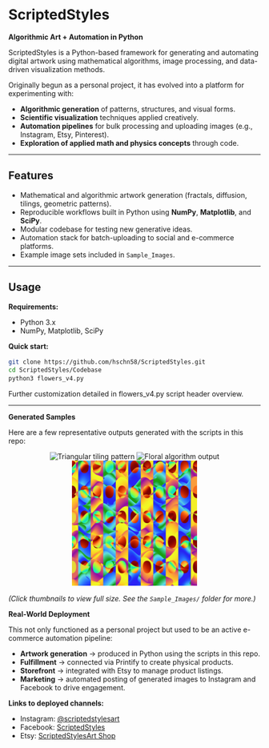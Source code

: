 # ScriptedStyles  

**Algorithmic Art + Automation in Python**  

ScriptedStyles is a Python-based framework for generating and automating digital artwork using mathematical algorithms, image processing, and data-driven visualization methods.  

Originally begun as a personal project, it has evolved into a platform for experimenting with:  
- **Algorithmic generation** of patterns, structures, and visual forms.  
- **Scientific visualization** techniques applied creatively.  
- **Automation pipelines** for bulk processing and uploading images (e.g., Instagram, Etsy, Pinterest).  
- **Exploration of applied math and physics concepts** through code.  

---

## Features
- Mathematical and algorithmic artwork generation (fractals, diffusion, tilings, geometric patterns).  
- Reproducible workflows built in Python using **NumPy**, **Matplotlib**, and **SciPy**.  
- Modular codebase for testing new generative ideas.  
- Automation stack for batch-uploading to social and e-commerce platforms.  
- Example image sets included in `Sample_Images`.  

---

## Usage

**Requirements:**  
- Python 3.x  
- NumPy, Matplotlib, SciPy  

**Quick start:**  
```bash
git clone https://github.com/hschn58/ScriptedStyles.git
cd ScriptedStyles/Codebase
python3 flowers_v4.py     
```

Further customization detailed in flowers_v4.py script header overview.

---
**Generated Samples**


Here are a few representative outputs generated with the scripts in this repo:

<p align="center">
  <img src="Sample_Images/triangles.png" alt="Triangular tiling pattern" width="250">
  <img src="Sample_Images/superformula_baseshape.png" alt="Floral algorithm output" width="250">
  <img src="Sample_Images/plane_windows.jpg" alt="Abstract airport art" width="250">
</p>

*(Click thumbnails to view full size. See the `Sample_Images/` folder for more.)*

**Real-World Deployment**

This not only functioned as a personal project but used to be an active e-commerce automation pipeline:

- **Artwork generation** → produced in Python using the scripts in this repo.  
- **Fulfillment** → connected via Printify to create physical products.  
- **Storefront** → integrated with Etsy to manage product listings.  
- **Marketing** → automated posting of generated images to Instagram and Facebook to drive engagement.  

**Links to deployed channels:**  
- Instagram: [@scriptedstylesart](https://www.instagram.com/scriptedstylesart)  
- Facebook: [ScriptedStyles](https://www.facebook.com/profile.php?id=61572520106684)  
- Etsy: [ScriptedStylesArt Shop](https://www.etsy.com/shop/ScriptedStylesArt)  



